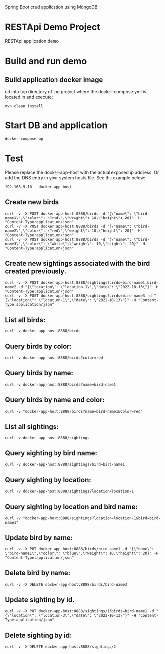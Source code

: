 Spring Boot crud application using MongoDB

# RESTApi Demo Project
RESTApi application demo


# Build and run demo
## Build application docker image
cd into top directory of the project where the docker-compose.yml is located in and execute:
```
mvn clean install
```

# Start DB and application
```
docker-compose up
```

# Test
Please replace the docker-app-host with the actual exposed ip address. Or add the DNS entry in your system hosts file. See the example below:

```
192.168.9.10   docker-app-host
```

## Create new birds
```
curl -v -X POST docker-app-host:8888/birds -d "{\"name\": \"bird-name1\",\"color\": \"red\",\"weight\": 10,\"height\": 20}" -H "Content-Type:application/json"
curl -v -X POST docker-app-host:8888/birds -d "{\"name\": \"bird-name2\",\"color\": \"red\",\"weight\": 10,\"height\": 20}" -H "Content-Type:application/json"
curl -v -X POST docker-app-host:8888/birds -d "{\"name\": \"bird-name3\",\"color\": \"white\",\"weight\": 10,\"height\": 20}" -H "Content-Type:application/json"
```

## Create new sightings associated with the bird created previously.
```
curl -v -X POST docker-app-host:8888/sightings?birds=bird-name1,bird-name2 -d "{\"location\": \"location-1\",\"date\": \"2022-10-13\"}" -H "Content-Type:application/json"
curl -v -X POST docker-app-host:8888/sightings?birds=bird-name3 -d "{\"location\": \"location-1\",\"date\": \"2022-10-13\"}" -H "Content-Type:application/json"
```

## List all birds:
```
curl -v docker-app-host:8888/birds
```

## Query birds by color:
```
curl -v docker-app-host:8888/birds?color=red
```

## Query birds by name:
```
curl -v docker-app-host:8888/birds?name=bird-name1
```

## Query birds by name and color:
```
curl -v "docker-app-host:8888/birds?name=bird-name1&color=red"
```


## List all sightings:
```
curl -v docker-app-host:8888/sightings
```

## Query sighting by bird name:
```
curl -v docker-app-host:8888/sightings?bird=bird-name1
```

## Query sighting by location:
```
curl -v docker-app-host:8888/sightings?location=location-1
```

## Query sighting by location and bird name:
```
curl -v "docker-app-host:8888/sightings?location=location-1&bird=bird-name1"
```

## Update bird by name:
```
curl -v -X PUT docker-app-host:8888/birds/bird-name1 -d "{\"name\": \"bird-name1\",\"color\": \"blue\",\"weight\": 10,\"height\": 20}" -H "Content-Type:application/json"
```

## Delete bird by name:
```
curl -v -X DELETE docker-app-host:8888/birds/bird-name3
```

## Update sighting by id.
```
curl -v -X PUT docker-app-host:8888/sightings/1?birds=bird-name1 -d "{\"location\": \"location-3\",\"date\": \"2022-10-13\"}" -H "Content-Type:application/json"
```

## Delete sighting by id:
```
curl -v -X DELETE docker-app-host:8888/sightings/2
```

